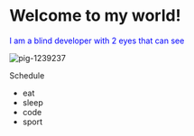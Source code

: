 # Welcome to my world!
<span style="color:blue;">I am a blind developer with 2 eyes that can see</span>

![pig-1239237](https://user-images.githubusercontent.com/93940500/185954907-92268930-461a-4323-a67a-1af203ccc6ba.jpg)

Schedule
- eat
- sleep
- code
- sport
